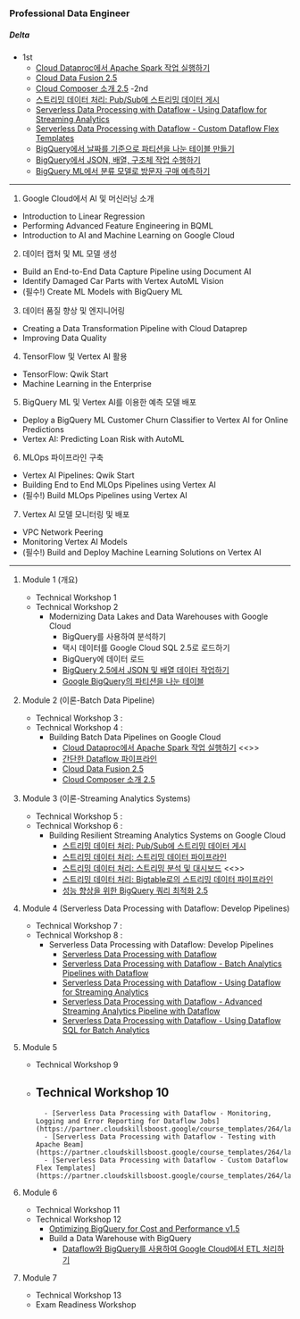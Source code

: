 ### Professional Data Engineer

##### Delta

- 1st
    - [Cloud Dataproc에서 Apache Spark 작업 실행하기](https://partner.cloudskillsboost.google/course_templates/53/labs/522618) 
    - [Cloud Data Fusion 2.5](https://partner.cloudskillsboost.google/course_templates/53/labs/522648)
    - [Cloud Composer 소개 2.5](https://partner.cloudskillsboost.google/course_templates/53/labs/522655)
-2nd
    - [스트리밍 데이터 처리: Pub/Sub에 스트리밍 데이터 게시](https://partner.cloudskillsboost.google/course_templates/52/labs/508360)
    - [Serverless Data Processing with Dataflow - Using Dataflow for Streaming Analytics](https://partner.cloudskillsboost.google/course_templates/229/labs/526229)
    - [Serverless Data Processing with Dataflow - Custom Dataflow Flex Templates](https://partner.cloudskillsboost.google/course_templates/264/labs/521604)
    - [BigQuery에서 날짜를 기준으로 파티션을 나눈 테이블 만들기](https://partner.cloudskillsboost.google/course_templates/624/labs/548381)
    - [BigQuery에서 JSON, 배열, 구조체 작업 수행하기](https://partner.cloudskillsboost.google/course_templates/624/labs/548383)
    - [BigQuery ML에서 분류 모델로 방문자 구매 예측하기](https://partner.cloudskillsboost.google/course_templates/627/labs/490568)

---

1. Google Cloud에서 AI 및 머신러닝 소개
- Introduction to Linear Regression
- Performing Advanced Feature Engineering in BQML
- Introduction to AI and Machine Learning on Google Cloud

2. 데이터 캡처 및 ML 모델 생성
- Build an End-to-End Data Capture Pipeline using Document AI
- Identify Damaged Car Parts with Vertex AutoML Vision
- (필수!) Create ML Models with BigQuery ML

3. 데이터 품질 향상 및 엔지니어링
- Creating a Data Transformation Pipeline with Cloud Dataprep
- Improving Data Quality

4. TensorFlow 및 Vertex AI 활용
- TensorFlow: Qwik Start
- Machine Learning in the Enterprise

5. BigQuery ML 및 Vertex AI를 이용한 예측 모델 배포
- Deploy a BigQuery ML Customer Churn Classifier to Vertex AI for Online Predictions
- Vertex AI: Predicting Loan Risk with AutoML

6. MLOps 파이프라인 구축
- Vertex AI Pipelines: Qwik Start
- Building End to End MLOps Pipelines using Vertex AI
- (필수!) Build MLOps Pipelines using Vertex AI

7. Vertex AI 모델 모니터링 및 배포
- VPC Network Peering
- Monitoring Vertex AI Models
- (필수!) Build and Deploy Machine Learning Solutions on Vertex AI

---

1. Module 1 (개요)
    - Technical Workshop 1
    - Technical Workshop 2
        - Modernizing Data Lakes and Data Warehouses with Google Cloud
            - BigQuery를 사용하여 분석하기
            - 택시 데이터를 Google Cloud SQL 2.5로 로드하기
            - BigQuery에 데이터 로드
            - [BigQuery 2.5에서 JSON 및 배열 데이터 작업하기](https://partner.cloudskillsboost.google/course_templates/54/labs/510931)
            - [Google BigQuery의 파티션을 나눈 테이블](https://partner.cloudskillsboost.google/course_templates/54/labs/510934)

2. Module 2 (이론-Batch Data Pipeline)
    - Technical Workshop 3 : 
    - Technical Workshop 4 : 
        - Building Batch Data Pipelines on Google Cloud
            - [Cloud Dataproc에서 Apache Spark 작업 실행하기](https://partner.cloudskillsboost.google/course_templates/53/labs/522618) <<>>
            - [간단한 Dataflow 파이프라인](https://partner.cloudskillsboost.google/course_templates/53/labs/522628)
            - [Cloud Data Fusion 2.5](https://partner.cloudskillsboost.google/course_templates/53/labs/522648)
            - [Cloud Composer 소개 2.5](https://partner.cloudskillsboost.google/course_templates/53/labs/522655)

3. Module 3 (이론-Streaming Analytics Systems)
    - Technical Workshop 5 : 
    - Technical Workshop 6 :   
        - Building Resilient Streaming Analytics Systems on Google Cloud
            - [스트리밍 데이터 처리: Pub/Sub에 스트리밍 데이터 게시](https://partner.cloudskillsboost.google/course_templates/52/labs/508360)
            - [스트리밍 데이터 처리: 스트리밍 데이터 파이프라인](https://partner.cloudskillsboost.google/course_templates/52/labs/508366) 
            - [스트리밍 데이터 처리: 스트리밍 분석 및 대시보드](https://partner.cloudskillsboost.google/course_templates/52/labs/508371) <<>>
            - [스트리밍 데이터 처리: Bigtable로의 스트리밍 데이터 파이프라인](https://partner.cloudskillsboost.google/course_templates/52/labs/508376)
            - [성능 향상을 위한 BigQuery 쿼리 최적화 2.5](https://partner.cloudskillsboost.google/course_templates/52/labs/508384)

4. Module 4 (Serverless Data Processing with Dataflow: Develop Pipelines)
    - Technical Workshop 7 :
    - Technical Workshop 8 : 
        - Serverless Data Processing with Dataflow: Develop Pipelines
            - [Serverless Data Processing with Dataflow](https://partner.cloudskillsboost.google/course_templates/229/labs/526219)
            - [Serverless Data Processing with Dataflow - Batch Analytics Pipelines with Dataflow](https://partner.cloudskillsboost.google/course_templates/229/labs/526226)
            - [Serverless Data Processing with Dataflow - Using Dataflow for Streaming Analytics](https://partner.cloudskillsboost.google/course_templates/229/labs/526229)
            - [Serverless Data Processing with Dataflow - Advanced Streaming Analytics Pipeline with Dataflow](https://partner.cloudskillsboost.google/course_templates/229/labs/526261)
            - [Serverless Data Processing with Dataflow - Using Dataflow SQL for Batch Analytics](https://partner.cloudskillsboost.google/course_templates/229/labs/526267)


5. Module 5
    - Technical Workshop 9
    - Technical Workshop 10
        - 
            - [Serverless Data Processing with Dataflow - Monitoring, Logging and Error Reporting for Dataflow Jobs](https://partner.cloudskillsboost.google/course_templates/264/labs/521573)
            - [Serverless Data Processing with Dataflow - Testing with Apache Beam](https://partner.cloudskillsboost.google/course_templates/264/labs/521588)
            - [Serverless Data Processing with Dataflow - Custom Dataflow Flex Templates](https://partner.cloudskillsboost.google/course_templates/264/labs/521604)

6. Module 6
    - Technical Workshop 11
    - Technical Workshop 12
        - [Optimizing BigQuery for Cost and Performance v1.5](https://partner.cloudskillsboost.google/focuses/18091?parent=catalog)
        - Build a Data Warehouse with BigQuery
            - [Dataflow와 BigQuery를 사용하여 Google Cloud에서 ETL 처리하기](https://partner.cloudskillsboost.google/focuses/11581?parent=catalog)

7. Module 7
    - Technical Workshop 13
    - Exam Readiness Workshop 